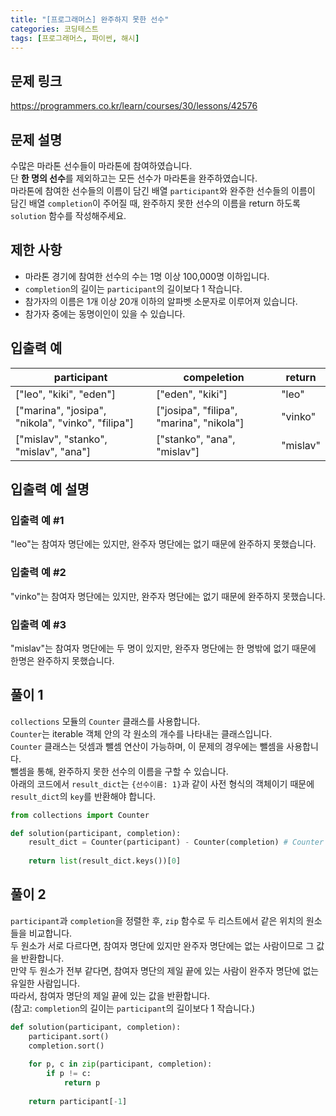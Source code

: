 ```yaml
---
title: "[프로그래머스] 완주하지 못한 선수"
categories: 코딩테스트
tags: [프로그래머스, 파이썬, 해시]
---
```


## 문제 링크

<https://programmers.co.kr/learn/courses/30/lessons/42576>

## 문제 설명

수많은 마라톤 선수들이 마라톤에 참여하였습니다.  
단 **한 명의 선수**를 제외하고는 모든 선수가 마라톤을 완주하였습니다.  
마라톤에 참여한 선수들의 이름이 담긴 배열 `participant`와 완주한 선수들의 이름이 담긴 배열 `completion`이 주어질 때, 완주하지 못한 선수의 이름을 return 하도록 `solution` 함수를 작성해주세요.

## 제한 사항

- 마라톤 경기에 참여한 선수의 수는 1명 이상 100,000명 이하입니다.
- `completion`의 길이는 `participant`의 길이보다 1 작습니다.
- 참가자의 이름은 1개 이상 20개 이하의 알파벳 소문자로 이루어져 있습니다.
- 참가자 중에는 동명이인이 있을 수 있습니다.

## 입출력 예

|participant|compeletion|return|
|-----------|-----------|------|
|["leo", "kiki", "eden"]|["eden", "kiki"]|"leo"|
|["marina", "josipa", "nikola", "vinko", "filipa"]|["josipa", "filipa", "marina", "nikola"]|"vinko"|
|["mislav", "stanko", "mislav", "ana"]|["stanko", "ana", "mislav"]|"mislav"|

## 입출력 예 설명

### 입출력 예 #1

"leo"는 참여자 명단에는 있지만, 완주자 명단에는 없기 때문에 완주하지 못했습니다.

### 입출력 예 #2

"vinko"는 참여자 명단에는 있지만, 완주자 명단에는 없기 때문에 완주하지 못했습니다.

### 입출력 예 #3

"mislav"는 참여자 명단에는 두 명이 있지만, 완주자 명단에는 한 명밖에 없기 때문에 한명은 완주하지 못했습니다.

## 풀이 1

`collections` 모듈의 `Counter` 클래스를 사용합니다.  
`Counter`는 iterable 객체 안의 각 원소의 개수를 나타내는 클래스입니다.  
`Counter` 클래스는 덧셈과 뺄셈 연산이 가능하며, 이 문제의 경우에는 뺄셈을 사용합니다.  
뺄셈을 통해, 완주하지 못한 선수의 이름을 구할 수 있습니다.  
아래의 코드에서 `result_dict`는 `{선수이름: 1}`과 같이 사전 형식의 객체이기 때문에 `result_dict`의 `key`를 반환해야 합니다.

```python
from collections import Counter

def solution(participant, completion):
    result_dict = Counter(participant) - Counter(completion) # Counter 클래스 간의 뺄셈
    
    return list(result_dict.keys())[0]
```

## 풀이 2

`participant`과 `completion`을 정렬한 후, `zip` 함수로 두 리스트에서 같은 위치의 원소들을 비교합니다.  
두 원소가 서로 다르다면, 참여자 명단에 있지만 완주자 명단에는 없는 사람이므로 그 값을 반환합니다.  
만약 두 원소가 전부 같다면, 참여자 명단의 제일 끝에 있는 사람이 완주자 명단에 없는 유일한 사람입니다.  
따라서, 참여자 명단의 제일 끝에 있는 값을 반환합니다.  
(참고: `completion`의 길이는 `participant`의 길이보다 1 작습니다.)

```python
def solution(participant, completion):
    participant.sort()
    completion.sort()
    
    for p, c in zip(participant, completion):
        if p != c:
            return p
        
    return participant[-1]
```